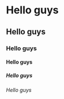<!DOCTYPE html>
<html>
<head>
<title> MyHostingWebsite|Nice </title>
</head>
<body>
<h1>Hello guys</h1>
<h2>Hello guys</h2>
<h3>Hello guys</h3>
<h4>Hello guys</h4>
<h5>Hello guys</h5>
<h6>Hello guys</h6>
</body>
</html>
